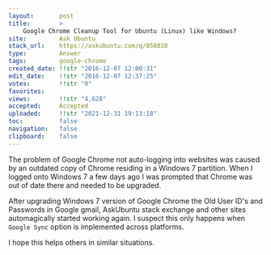 ```yaml
---
layout:       post
title:        >
    Google Chrome Cleanup Tool for Ubuntu (Linux) like Windows?
site:         Ask Ubuntu
stack_url:    https://askubuntu.com/q/858018
type:         Answer
tags:         google-chrome
created_date: !!str "2016-12-07 12:00:31"
edit_date:    !!str "2016-12-07 12:37:25"
votes:        !!str "0"
favorites:    
views:        !!str "4,628"
accepted:     Accepted
uploaded:     !!str "2021-12-31 19:13:18"
toc:          false
navigation:   false
clipboard:    false
---
```


The problem of Google Chrome not auto-logging into websites was caused by an outdated copy of Chrome residing in a Windows 7 partition. When I logged onto Windows 7 a few days ago I was prompted that Chrome was out of date there and needed to be upgraded.

After upgrading Windows 7 version of Google Chrome the Old User ID's and Passwords in Google gmail, AskUbuntu stack exchange and other sites automagically started working again. I suspect this only happens when `Google Sync` option is implemented across platforms.

I hope this helps others in similar situations.
